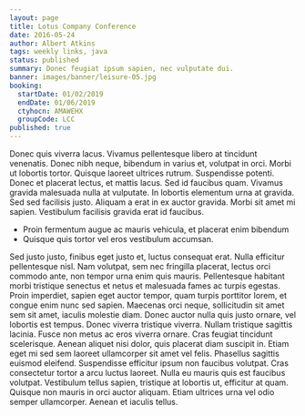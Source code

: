 ```yaml
---
layout: page
title: Lotus Company Conference
date: 2016-05-24
author: Albert Atkins
tags: weekly links, java
status: published
summary: Donec feugiat ipsum sapien, nec vulputate dui.
banner: images/banner/leisure-05.jpg
booking:
  startDate: 01/02/2019
  endDate: 01/06/2019
  ctyhocn: AMAWEHX
  groupCode: LCC
published: true
---
```

Donec quis viverra lacus. Vivamus pellentesque libero at tincidunt venenatis. Donec nibh neque, bibendum in varius et, volutpat in orci. Morbi ut lobortis tortor. Quisque laoreet ultrices rutrum. Suspendisse potenti. Donec et placerat lectus, et mattis lacus. Sed id faucibus quam. Vivamus gravida malesuada nulla at vulputate. In lobortis elementum urna at gravida. Sed sed facilisis justo. Aliquam a erat in ex auctor gravida. Morbi sit amet mi sapien. Vestibulum facilisis gravida erat id faucibus.

* Proin fermentum augue ac mauris vehicula, et placerat enim bibendum
* Quisque quis tortor vel eros vestibulum accumsan.

Sed justo justo, finibus eget justo et, luctus consequat erat. Nulla efficitur pellentesque nisl. Nam volutpat, sem nec fringilla placerat, lectus orci commodo ante, non tempor urna enim quis mauris. Pellentesque habitant morbi tristique senectus et netus et malesuada fames ac turpis egestas. Proin imperdiet, sapien eget auctor tempor, quam turpis porttitor lorem, et congue enim nunc sed sapien. Maecenas orci neque, sollicitudin sit amet sem sit amet, iaculis molestie diam. Donec auctor nulla quis justo ornare, vel lobortis est tempus. Donec viverra tristique viverra. Nullam tristique sagittis lacinia. Fusce non metus ac eros viverra ornare. Cras feugiat tincidunt scelerisque. Aenean aliquet nisi dolor, quis placerat diam suscipit in. Etiam eget mi sed sem laoreet ullamcorper sit amet vel felis.
Phasellus sagittis euismod eleifend. Suspendisse efficitur ipsum non faucibus volutpat. Cras consectetur tortor a arcu luctus laoreet. Nulla eu mauris quis est faucibus volutpat. Vestibulum tellus sapien, tristique at lobortis ut, efficitur at quam. Quisque non mauris in orci auctor aliquam. Etiam ultrices urna vel odio semper ullamcorper. Aenean et iaculis tellus.
